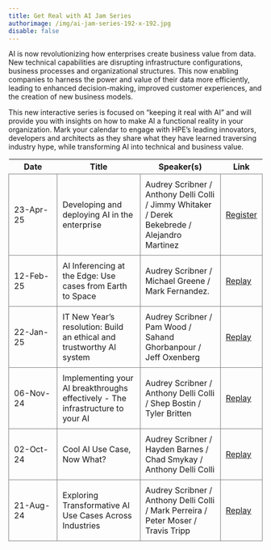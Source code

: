 ```yaml
---
title: Get Real with AI Jam Series
authorimage: /img/ai-jam-series-192-x-192.jpg
disable: false
---
```

AI is now revolutionizing how enterprises create business value from data. New technical capabilities are disrupting infrastructure configurations, business processes and organizational structures. This now enabling companies to harness the power and value of their data more efficiently, leading to enhanced decision-making, improved customer experiences, and the creation of new business models.

This new interactive series is focused on “keeping it real with AI” and will provide you with insights on how to make AI a functional reality in your organization. Mark your calendar to engage with HPE’s leading innovators, developers and architects as they share what they have learned traversing industry hype, while transforming AI into technical and business value.  

<style>
table {
    display: block;
    width: 100%;
    width: max-content;
    max-width: 100%;
    overflow: auto;
     -webkit-box-shadow: none;
    -moz-box-shadow: none;
    box-shadow: none;
}
td {
   -webkit-box-shadow: none;
    -moz-box-shadow: none;
    box-shadow: none;
    border:1px solid grey;
    text-align: left !important;
    padding: 10px !important;
}
thead tr:first-child td {
  -webkit-box-shadow: none;
  -moz-box-shadow: none;
  box-shadow: none;
  border:1px solid grey;
  text-align: center !important;
  padding: 20px !important;
  font-weight: bold !important;
}
</style>

| &nbsp;&nbsp;&nbsp;&nbsp;&nbsp;Date&nbsp;&nbsp;&nbsp;&nbsp;&nbsp; | Title                                                                          | Speaker(s)                                                                         | Link                                                                                                  |
| ---------------------------------------------------------------- | ------------------------------------------------------------------------------ | ---------------------------------------------------------------------------------- | ----------------------------------------------------------------------------------------------------- |
| 23-Apr-25                                                    | Developing and deploying AI in the enterprise                  | Audrey Scribner /  Anthony Delli Colli / Jimmy Whitaker / Derek Bekebrede / Alejandro Martinez                              | [Register](https://hpe.zoom.us/webinar/register/6017435994324/WN_AiMy5gKjSE254-Mnh7oOfA)          |
| 12-Feb-25                                                    | AI Inferencing at the Edge: Use cases from Earth to Space                  | Audrey Scribner / Michael Greene / Mark Fernandez.                             | [Replay](https://www.youtube.com/watch?v=9QxCAaAKN3c&list=PLtS6YX0YOX4f5TyRI7jUdjm7D9H4laNlF)          |
| 22-Jan-25                                                        | IT New Year’s resolution: Build an ethical and trustworthy AI system           | Audrey Scribner / Pam Wood / Sahand Ghorbanpour / Jeff Oxenberg                    | [Replay](https://www.youtube.com/watch?v=S9SfJIUgIx4&list=PLtS6YX0YOX4f5TyRI7jUdjm7D9H4laNlF&index=1) |
| 06-Nov-24                                                        | Implementing your AI breakthroughs effectively - The infrastructure to your AI | Audrey Scribner / Anthony Delli Colli / Shep Bostin / Tyler Britten                | [Replay](https://www.youtube.com/watch?v=7pGOYlA5eyI&list=PLtS6YX0YOX4f5TyRI7jUdjm7D9H4laNlF)         |
| 02-Oct-24                                                        | Cool AI Use Case, Now What?                                                    | Audrey Scribner / Hayden Barnes / Chad Smykay / Anthony Delli Colli                | [Replay](https://www.youtube.com/watch?v=gxpcBISePhE&list=PLtS6YX0YOX4f5TyRI7jUdjm7D9H4laNlF)         |
| 21-Aug-24                                                        | Exploring Transformative AI Use Cases Across Industries                        | Audrey Scribner / Anthony Delli Colli / Mark Perreira / Peter Moser / Travis Tripp | [Replay](https://www.youtube.com/watch?v=XEJqcdWj790&list=PLtS6YX0YOX4f5TyRI7jUdjm7D9H4laNlF)         |
